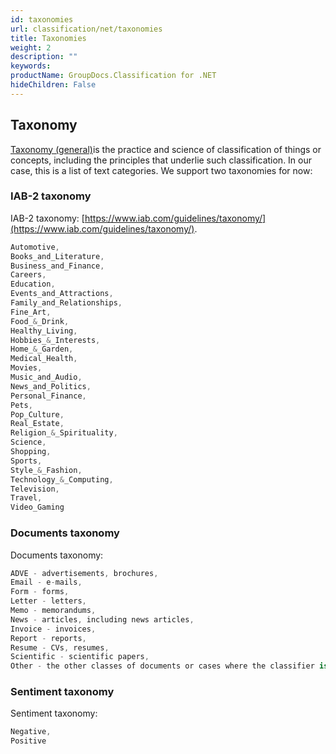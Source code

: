 ```yaml
---
id: taxonomies
url: classification/net/taxonomies
title: Taxonomies
weight: 2
description: ""
keywords: 
productName: GroupDocs.Classification for .NET
hideChildren: False
---
```

## Taxonomy

[Taxonomy (general)](https://en.wikipedia.org/wiki/Taxonomy_(general))is the practice and science of classification of things or concepts, including the principles that underlie such classification. In our case, this is a list of text categories. We support two taxonomies for now:

### IAB-2 taxonomy

IAB-2 taxonomy: [https://www.iab.com/guidelines/taxonomy/](https://www.iab.com/guidelines/taxonomy/).

```csharp
Automotive,
Books_and_Literature,
Business_and_Finance,
Careers,
Education,
Events_and_Attractions,
Family_and_Relationships,
Fine_Art,
Food_&_Drink,
Healthy_Living,
Hobbies_&_Interests,
Home_&_Garden,
Medical_Health,
Movies,
Music_and_Audio,
News_and_Politics,
Personal_Finance,
Pets,
Pop_Culture,
Real_Estate,
Religion_&_Spirituality,
Science,
Shopping,
Sports,
Style_&_Fashion,
Technology_&_Computing,
Television,
Travel,
Video_Gaming
```

### Documents taxonomy

Documents taxonomy:

```csharp
ADVE - advertisements, brochures,
Email - e-mails,
Form - forms,
Letter - letters,
Memo - memorandums,
News - articles, including news articles,
Invoice - invoices,
Report - reports,
Resume - CVs, resumes,
Scientific - scientific papers,
Other - the other classes of documents or cases where the classifier is not sure.
```

### Sentiment taxonomy

Sentiment taxonomy:

```csharp
Negative,
Positive
```
